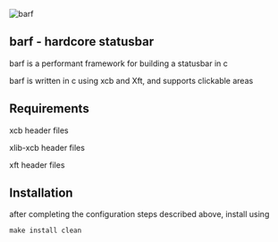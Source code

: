 ![barf](https://raw.github.com/kaiserschmarrn0/barf/master/barf.png)

barf - hardcore statusbar
-------------------------
barf is a performant framework for building a statusbar in c

barf is written in c using xcb and Xft, and supports clickable areas

Requirements
------------
xcb header files

xlib-xcb header files

xft header files

Installation
------------
after completing the configuration steps described above, install using

	make install clean
